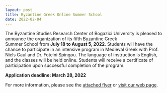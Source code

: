 ```yaml
---
layout: post
title: Byzantine Greek Online Summer School
date: 2022-02-04
---
```


The Byzantine Studies Research Center of Bogazici University is pleased
to announce the organization of its fifth Byzantine Greek
Summer School from **July 18 to August 5, 2022**. Students will have the
chance to participate in an intensive program in Medieval Greek
with Prof. Niels Gaul and Dr. Foteini Spingou. The language of
instruction is English, and the classes will be held online. Students
will receive a certificate of participation upon successful completion
of the program.

**Application deadline: March 28,
2022**

For more information, please see the [attached
flyer](http://www.aabs.org.au/wp-content/uploads/2022/02/Byzantine-Greek-Summer-School-2022.pdf)
or [visit our web
page](http://byzantinestudies.boun.edu.tr/index.php?page=events&id=64).


<div>

</div>

